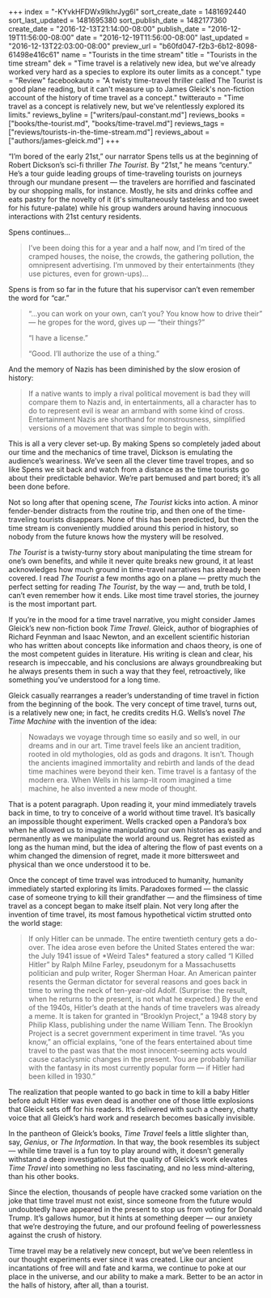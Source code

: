 +++
index = "-KYvkHFDWx9IkhrJyg6l"
sort_create_date = 1481692440
sort_last_updated = 1481695380
sort_publish_date = 1482177360
create_date = "2016-12-13T21:14:00-08:00"
publish_date = "2016-12-19T11:56:00-08:00"
date = "2016-12-19T11:56:00-08:00"
last_updated = "2016-12-13T22:03:00-08:00"
preview_url = "b60fd047-f2b3-6b12-8098-61498e416c61"
name = "Tourists in the time stream"
title = "Tourists in the time stream"
dek = "Time travel is a relatively new idea, but we've already worked very hard as a species to explore its outer limits as a concept."
type = "Review"
facebookauto = "A twisty time-travel thriller called The Tourist is good plane reading, but it can't measure up to James Gleick's non-fiction account of the history of time travel as a concept."
twitterauto = "Time travel as a concept is relatively new, but we've relentlessly explored its limits."
reviews_byline = ["writers/paul-constant.md"]
reviews_books = ["books/the-tourist.md", "books/time-travel.md"]
reviews_tags = ["reviews/tourists-in-the-time-stream.md"]
reviews_about = ["authors/james-gleick.md"]
+++

“I’m bored of the early 21st,” our narrator Spens tells us at the beginning of Robert Dickson’s sci-fi thriller *The Tourist*. By “21st,” he means “century.” He’s a tour guide leading groups of time-traveling tourists on journeys through our mundane present — the travelers are horrified and fascinated by our shopping malls, for instance. Mostly, he sits and drinks coffee and eats pastry for the novelty of it (it's simultaneously tasteless and too sweet for his future-palate) while his group wanders around having innocuous interactions with 21st century residents.  

Spens continues…

<blockquote>I’ve been doing this for a year and a half now, and I’m tired of the cramped houses, the noise, the crowds, the gathering pollution, the omnipresent advertising. I’m unmoved by their entertainments (they use pictures, even for grown-ups)…</blockquote>

Spens is from so far in the future that his supervisor can’t even remember the word for “car.” 

<blockquote><p class=”noindent”> “…you can work on your own, can’t you? You know how to drive their” — he gropes for the word, gives up — “their things?”</p>
<p class=”noindent”> “I have a license.”</p>
<p class=”noindent”> “Good. I’ll authorize the use of a thing.”</p></blockquote>

And the memory of Nazis has been diminished by the slow erosion of history:

<blockquote>If a native wants to imply a rival political movement is bad they will compare them to Nazis and, in entertainments, all a character has to do to represent evil is wear an armband with some kind of cross. Entertainment Nazis are shorthand for monstrousness, simplified versions of a movement that was simple to begin with.</blockquote>

This is all a very clever set-up. By making Spens so completely jaded about our time and the mechanics of time travel, Dickson is emulating the audience’s weariness. We’ve seen all the clever time travel tropes, and so like Spens we sit back and watch from a distance as the time tourists go about their predictable behavior. We’re part bemused and part bored; it’s all been done before.

Not so long after that opening scene, *The Tourist* kicks into action. A minor fender-bender distracts from the routine trip, and then one of the time-traveling tourists disappears. None of this has been predicted, but then the time stream is conveniently muddied around this period in history, so nobody from the future knows how the mystery will be resolved. 

*The Tourist* is a twisty-turny story about manipulating the time stream for one’s own benefits, and while it never quite breaks new ground, it at least acknowledges how much ground in time-travel narratives has already been covered. I read *The Tourist* a few months ago on a plane — pretty much the perfect setting for reading *The Tourist*, by the way — and, truth be told, I can’t even remember how it ends. Like most time travel stories, the journey is the most important part.

<div class="break"></div>

If you’re in the mood for a time travel narrative, you might  consider James Gleick’s new non-fiction book *Time Travel*. Gleick, author of biographies of Richard Feynman and Isaac Newton, and an excellent scientific historian who has written about concepts like information and chaos theory, is one of the most competent guides in literature. His writing is clean and clear, his research is impeccable, and his conclusions are always groundbreaking but he always presents them in such a way that they feel, retroactively, like something you’ve understood for a long time.

Gleick casually rearranges a reader’s understanding of time travel in fiction from the beginning of the book. The very concept of time travel, turns out, is a relatively new one; in fact, he credits credits H.G. Wells’s novel *The Time Machine* with the invention of the idea:

<blockquote>Nowadays we voyage through time so easily and so well, in our dreams and in our art. Time travel feels like an ancient tradition, rooted in old mythologies, old as gods and dragons. It isn’t. Though the ancients imagined immortality and rebirth and lands of the dead time machines were beyond their ken. Time travel is a fantasy of the modern era. When Wells in his lamp-lit room imagined a time machine, he also invented a new mode of thought.</blockquote>

That is a potent paragraph. Upon reading it, your mind immediately travels back in time, to try to conceive of a world without time travel. It’s basically an impossible thought experiment. Wells cracked open a Pandora’s box when he allowed us to imagine manipulating our own histories as easily and permanently as we manipulate the world around us. Regret has existed as long as the human mind, but the idea of altering the flow of past events on a whim changed the dimension of regret, made it more bittersweet and physical than we once understood it to be.

Once the concept of time travel was introduced to humanity, humanity immediately started exploring its limits. Paradoxes formed — the classic case of someone trying to kill their grandfather — and the flimsiness of time travel as a concept began to make itself plain. Not very long after the invention of time travel, its most famous hypothetical victim strutted onto the world stage:

<blockquote>If only Hitler can be unmade. The entire twentieth century gets a do-over. The idea arose even before the United States entered the war: the July 1941 issue of *Weird Tales* featured a story called “I Killed Hitler” by Ralph Milne Farley, pseudonym for a Massachusetts politician and pulp writer, Roger Sherman Hoar. An American painter resents the German dictator for several reasons and goes back in time to wring the neck of ten-year-old Adolf. (Surprise: the result, when he returns to the present, is not what he expected.) By the end of the 1940s, Hitler’s death at the hands of time travelers was already a meme. It is taken for granted in “Brooklyn Project,” a 1948 story by Philip Klass, publishing under the name William Tenn. The Brooklyn Project is a secret government experiment in time travel. “As you know,” an official explains, “one of the fears entertained about time travel to the past was that the most innocent-seeming acts would cause cataclysmic changes in the present. You are probably familiar with the fantasy in its most currently popular form — if Hitler had been killed in 1930.”</blockquote>

The realization that people wanted to go back in time to kill a baby Hitler before adult Hitler was even dead is another one of those little explosions that Gleick sets off for his readers. It’s delivered with such a cheery, chatty voice that all Gleick’s hard work and research becomes basically invisible.

In the pantheon of Gleick’s books, *Time Travel* feels a little slighter than, say, *Genius*, or *The Information*. In that way, the book resembles its subject — while time travel is a fun toy to play around with, it doesn’t generally withstand a deep investigation. But the quality of Gleick’s work elevates *Time Travel* into something no less fascinating, and no less mind-altering, than his other books.

<div class="break"></div>

Since the election, thousands of people have cracked some variation on the joke that time travel must not exist, since someone from the future would undoubtedly have appeared in the present to stop us from voting for Donald Trump. It’s gallows humor, but it hints at something deeper — our anxiety that we’re destroying the future, and our profound feeling of powerlessness against the crush of history.

Time travel may be a relatively new concept, but we’ve been relentless in our thought experiments ever since it was created. Like our ancient incantations of free will and fate and karma, we continue to poke at our place in the universe, and our ability to make a mark. Better to be an actor in the halls of history, after all, than a tourist.
